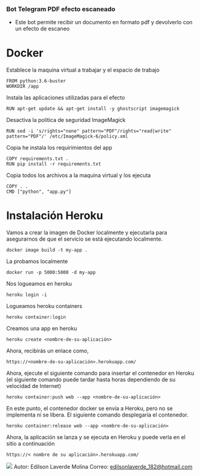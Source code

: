 ### Bot Telegram PDF efecto escaneado
- Este bot permite recibir un documento en formato pdf y devolverlo con un efecto de escaneo



# Docker
Establece la maquina virtual a trabajar y el espacio de trabajo
```
FROM python:3.6-buster
WORKDIR /app
```

Instala las aplicaciones utilizadas para el efecto
```
RUN apt-get update && apt-get install -y ghostscript imagemagick 
```
Desactiva la politica de seguridad ImageMagick
```
RUN sed -i 's/rights="none" pattern="PDF"/rights="read|write" pattern="PDF"/' /etc/ImageMagick-6/policy.xml
```
Copia he instala los requirimientos del app
```
COPY requirements.txt .
RUN pip install -r requirements.txt
```
Copia todos los archivos a la maquina virtual y los ejecuta
```
COPY . .
CMD ["python", "app.py"]
```



# Instalación Heroku
Vamos a crear la imagen de Docker localmente y ejecutarla para asegurarnos de que el servicio se está ejecutando localmente.

```
docker image build -t my-app .
```
La probamos localmente

```
docker run -p 5000:5000 -d my-app
```

Nos logueamos en heroku 
```
heroku login -i
```
Logueamos heroku containers
```
heroku container:login
```
Creamos una app en heroku
```
heroku create <nombre-de-su-aplicación>
```
Ahora, recibirás un enlace como,
```
https://<nombre-de-su-aplicación>.herokuapp.com/
```
Ahora, ejecute el siguiente comando para insertar el contenedor en Heroku (el siguiente comando puede tardar hasta horas dependiendo de su velocidad de Internet)
```
heroku container:push web --app <nombre-de-su-aplicación>
```
En este punto, el contenedor docker se envía a Heroku, pero no se implementa ni se libera. El siguiente comando desplegaría el contenedor.
```
heroku container:release web --app <nombre-de-su-aplicación>
```
Ahora, la aplicación se lanza y se ejecuta en Heroku y puede verla en el sitio a continuación
```
https://< nombre de su aplicación>.herokuapp.com/
```

[![](https://i.ibb.co/99hRXrJ/avatar-81774fad4428cbfbcf64.png)](https://i.ibb.co/99hRXrJ/avatar-81774fad4428cbfbcf64.png)
Autor: Edilson Laverde Molina
Correo: edilsonlaverde_182@hotmail.com